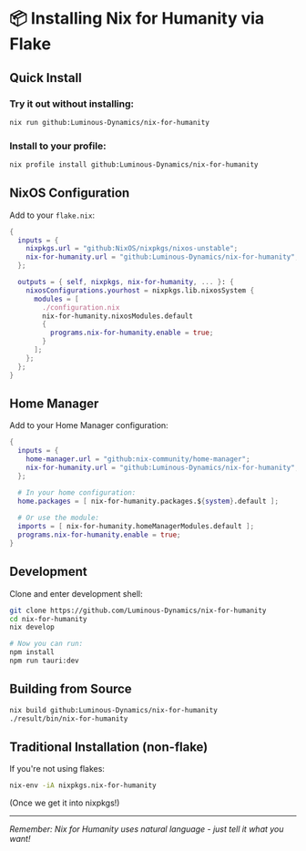 # 📦 Installing Nix for Humanity via Flake

## Quick Install

### Try it out without installing:
```bash
nix run github:Luminous-Dynamics/nix-for-humanity
```

### Install to your profile:
```bash
nix profile install github:Luminous-Dynamics/nix-for-humanity
```

## NixOS Configuration

Add to your `flake.nix`:

```nix
{
  inputs = {
    nixpkgs.url = "github:NixOS/nixpkgs/nixos-unstable";
    nix-for-humanity.url = "github:Luminous-Dynamics/nix-for-humanity";
  };

  outputs = { self, nixpkgs, nix-for-humanity, ... }: {
    nixosConfigurations.yourhost = nixpkgs.lib.nixosSystem {
      modules = [
        ./configuration.nix
        nix-for-humanity.nixosModules.default
        {
          programs.nix-for-humanity.enable = true;
        }
      ];
    };
  };
}
```

## Home Manager

Add to your Home Manager configuration:

```nix
{
  inputs = {
    home-manager.url = "github:nix-community/home-manager";
    nix-for-humanity.url = "github:Luminous-Dynamics/nix-for-humanity";
  };

  # In your home configuration:
  home.packages = [ nix-for-humanity.packages.${system}.default ];
  
  # Or use the module:
  imports = [ nix-for-humanity.homeManagerModules.default ];
  programs.nix-for-humanity.enable = true;
}
```

## Development

Clone and enter development shell:

```bash
git clone https://github.com/Luminous-Dynamics/nix-for-humanity
cd nix-for-humanity
nix develop

# Now you can run:
npm install
npm run tauri:dev
```

## Building from Source

```bash
nix build github:Luminous-Dynamics/nix-for-humanity
./result/bin/nix-for-humanity
```

## Traditional Installation (non-flake)

If you're not using flakes:

```bash
nix-env -iA nixpkgs.nix-for-humanity
```

(Once we get it into nixpkgs!)

---

*Remember: Nix for Humanity uses natural language - just tell it what you want!*